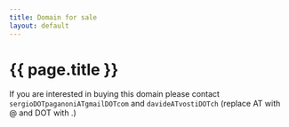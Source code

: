 ```yaml
---
title: Domain for sale
layout: default
---
```


# {{ page.title }}

If you are interested in buying this domain please contact `sergioDOTpaganoniATgmailDOTcom` and `davideATvostiDOTch` (replace AT with @ and DOT with .)

